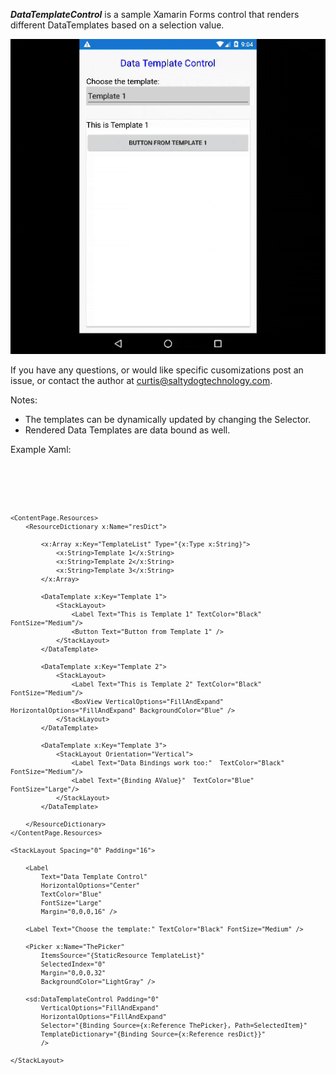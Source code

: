 
***DataTemplateControl*** is a sample Xamarin Forms control that renders different DataTemplates based on a selection value.

![Screen](https://raw.githubusercontent.com/curtisshipley/DataTemplateControl/master/DataTemplateControl.gif "Screen Capture")


If you have any questions, or would like specific cusomizations post an issue, or contact the author at curtis@saltydogtechnology.com.

Notes:

* The templates can be dynamically updated by changing the Selector. 
* Rendered Data Templates are data bound as well.

Example Xaml:

<code>
<?xml version="1.0" encoding="utf-8" ?>
<ContentPage xmlns="http://xamarin.com/schemas/2014/forms"
			 xmlns:x="http://schemas.microsoft.com/winfx/2009/xaml"
			 xmlns:local="clr-namespace:DataTemplateSample"
			 xmlns:sd="clr-namespace:SaltyDog;assembly=DataTemplateControl"
			 x:Name="me"
			 x:Class="DataTemplateSample.MainPage">

	<ContentPage.Resources>
		<ResourceDictionary x:Name="resDict">
			
			<x:Array x:Key="TemplateList" Type="{x:Type x:String}">
				<x:String>Template 1</x:String>
				<x:String>Template 2</x:String>
				<x:String>Template 3</x:String>
			</x:Array>
			
			<DataTemplate x:Key="Template 1">
				<StackLayout>
					<Label Text="This is Template 1" TextColor="Black" FontSize="Medium"/>
					<Button Text="Button from Template 1" />
				</StackLayout>
			</DataTemplate>
			
			<DataTemplate x:Key="Template 2">
				<StackLayout>
					<Label Text="This is Template 2" TextColor="Black" FontSize="Medium"/>
					<BoxView VerticalOptions="FillAndExpand" HorizontalOptions="FillAndExpand" BackgroundColor="Blue" />
				</StackLayout>
			</DataTemplate>
			
			<DataTemplate x:Key="Template 3">
				<StackLayout Orientation="Vertical">
					<Label Text="Data Bindings work too:"  TextColor="Black" FontSize="Medium"/>
					<Label Text="{Binding AValue}"  TextColor="Blue" FontSize="Large"/>
				</StackLayout>
			</DataTemplate>
			
		</ResourceDictionary>
	</ContentPage.Resources>

	<StackLayout Spacing="0" Padding="16">

		<Label 
            Text="Data Template Control" 
            HorizontalOptions="Center" 
            TextColor="Blue" 
            FontSize="Large" 
            Margin="0,0,0,16" />

		<Label Text="Choose the template:" TextColor="Black" FontSize="Medium" />
		
		<Picker x:Name="ThePicker" 
            ItemsSource="{StaticResource TemplateList}" 
            SelectedIndex="0" 
            Margin="0,0,0,32" 
            BackgroundColor="LightGray" />
		
		<sd:DataTemplateControl Padding="0"
			VerticalOptions="FillAndExpand" 
			HorizontalOptions="FillAndExpand" 
			Selector="{Binding Source={x:Reference ThePicker}, Path=SelectedItem}"
			TemplateDictionary="{Binding Source={x:Reference resDict}}" 
			/>

	</StackLayout>

</ContentPage>

</code>

